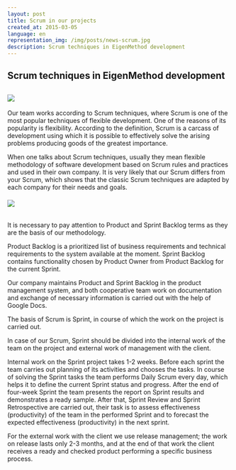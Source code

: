 ```yaml
---
layout: post
title: Scrum in our projects
created_at: 2015-03-05
language: en
representation_img: /img/posts/news-scrum.jpg
description: Scrum techniques in EigenMethod development
---
```


## Scrum techniques in EigenMethod development 

##  ![](/img/posts/Scrumm.jpg)


Our team works according to Scrum techniques, where Scrum is one of the most popular techniques of flexible development. One of the reasons of its popularity is flexibility. According to the definition, Scrum is a carcass of development using which it is possible to effectively solve the arising problems producing goods of the greatest importance. 
 
When one talks about Scrum techniques, usually they mean flexible methodology of software development based on Scrum rules and practices and used in their own company. It is very likely that our Scrum differs from your Scrum, which shows that the classic Scrum techniques are adapted by each company for their needs and goals.  

######  ![](/img/posts/scrums.png)

It is necessary to pay attention to Product and Sprint Backlog terms as they are the basis of our methodology.  

Product Backlog is a prioritized list of business requirements and technical requirements to the system available at the moment. Sprint Backlog contains functionality chosen by Product Owner from Product Backlog for the current Sprint. 
 
Our company maintains Product and Sprint Backlog in the product management system, and both cooperative team work on documentation and exchange of necessary information is carried out with the help of Google Docs.  

The basis of Scrum is Sprint, in course of which the work on the project is carried out.  

In case of our Scrum, Sprint should be divided into the internal work of the team on the project and external work of management with the client.  

Internal work on the Sprint project takes 1-2 weeks. Before each sprint the team carries out planning of its activities and chooses the tasks. In course of solving the Sprint tasks the team performs Daily Scrum every day, which helps it to define the current Sprint status and progress. After the end of four-week Sprint the team presents the report on Sprint results and demonstrates a ready sample. After that, Sprint Review and Sprint Retrospective are carried out, their task is to assess effectiveness (productivity) of the team in the performed Sprint and to forecast the expected effectiveness (productivity) in the next sprint.  

For the external work with the client we use release management; the work on release lasts only 2-3 months, and at the end of that work the client receives a ready and checked product performing a specific business process.  

